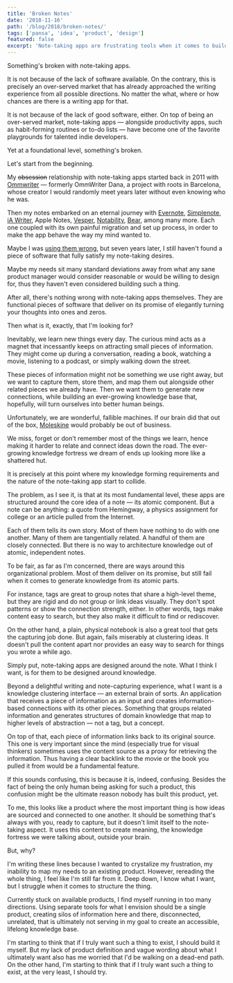 ```yaml
---
title: 'Broken Notes'
date: '2018-11-16'
path: '/blog/2018/broken-notes/'
tags: ['pansa', 'idea', 'product', 'design']
featured: false
excerpt: 'Note-taking apps are frustrating tools when it comes to building long-lasting domain knowledge. While they are delightful input mechanisms, most still fail at post-processing the information, connecting its content, and present it in the form of knowledge.'
---
```


Something's broken with note-taking apps.

It is not because of the lack of software available. On the contrary, this is precisely an over-served market that has already approached the writing experience from all possible directions. No matter the what, where or how chances are there is a writing app for that.

It is not because of the lack of good software, either. On top of being an over-served market, note-taking apps — alongside productivity apps, such as habit-forming routines or to-do lists — have become one of the favorite playgrounds for talented indie developers.

Yet at a foundational level, something's broken.

Let's start from the beginning.

My ~~obsession~~ relationship with note-taking apps started back in 2011 with [Ommwriter](https://herraizsoto.com/works/lab/#ommwriter) — formerly OmmWriter Dana, a project with roots in Barcelona, whose creator I would randomly meet years later without even knowing who he was.

Then my notes embarked on an eternal journey with [Evernote](https://evernote.com/), [Simplenote](https://simplenote.com/), [iA Writer](https://ia.net/writer), Apple Notes, [Vesper](https://daringfireball.net/2016/08/vesper_adieu), [Notability](https://www.gingerlabs.com/), [Bear](https://bear.app/), among many more. Each one coupled with its own painful migration and set up process, in order to make the app behave the way my mind wanted to.

Maybe I was [using them wrong](https://www.wired.com/2010/06/iphone-4-holding-it-wrong/), but seven years later, I still haven't found a piece of software that fully satisfy my note-taking desires.

Maybe my needs sit many standard deviations away from what any sane product manager would consider reasonable or would be willing to design for, thus they haven't even considered building such a thing.

After all, there's nothing wrong with note-taking apps themselves. They are functional pieces of software that deliver on its promise of elegantly turning your thoughts into ones and zeros.

Then what is it, exactly, that I'm looking for?

Inevitably, we learn new things every day. The curious mind acts as a magnet that incessantly keeps on attracting small pieces of information. They might come up during a conversation, reading a book, watching a movie, listening to a podcast, or simply walking down the street.

These pieces of information might not be something we use right away, but we want to capture them, store them, and map them out alongside other related pieces we already have. Then we want them to generate new connections, while building an ever-growing knowledge base that, hopefully, will turn ourselves into better human beings.

Unfortunately, we are wonderful, fallible machines. If our brain did that out of the box, [Moleskine](https://twitter.com/moleskine) would probably be out of business.

We miss, forget or don't remember most of the things we learn, hence making it harder to relate and connect ideas down the road. The ever-growing knowledge fortress we dream of ends up looking more like a shattered hut.

It is precisely at this point where my knowledge forming requirements and the nature of the note-taking app start to collide.

The problem, as I see it, is that at its most fundamental level, these apps are structured around the core idea of a note — its atomic component. But a note can be anything: a quote from Hemingway, a physics assignment for college or an article pulled from the Internet.

Each of them tells its own story. Most of them have nothing to do with one another. Many of them are tangentially related. A handful of them are closely connected. But there is no way to architecture knowledge out of atomic, independent notes.

To be fair, as far as I'm concerned, there are ways around this organizational problem. Most of them deliver on its promise, but still fail when it comes to generate knowledge from its atomic parts.

For instance, tags are great to group notes that share a high-level theme, but they are rigid and do not group or link ideas visually. They don't spot patterns or show the connection strength, either. In other words, tags make content easy to search, but they also make it difficult to find or rediscover.

On the other hand, a plain, physical notebook is also a great tool that gets the capturing job done. But again, fails miserably at clustering ideas. It doesn't pull the content apart nor provides an easy way to search for things you wrote a while ago.

Simply put, note-taking apps are designed around the note. What I think I want, is for them to be designed around knowledge.

Beyond a delightful writing and note-capturing experience, what I want is a knowledge clustering interface — an external brain of sorts. An application that receives a piece of information as an input and creates information-based connections with its other pieces. Something that groups related information and generates structures of domain knowledge that map to higher levels of abstraction — not a tag, but a concept.

On top of that, each piece of information links back to its original source. This one is very important since the mind (especially true for visual thinkers) sometimes uses the content source as a proxy for retrieving the information. Thus having a clear backlink to the movie or the book you pulled it from would be a fundamental feature.

If this sounds confusing, this is because it is, indeed, confusing. Besides the fact of being the only human being asking for such a product, this confusion might be the ultimate reason nobody has built this product, yet.

To me, this looks like a product where the most important thing is how ideas are sourced and connected to one another. It should be something that's always with you, ready to capture, but it doesn't limit itself to the note-taking aspect. It uses this content to create meaning, the knowledge fortress we were talking about, outside your brain.

But, why?

I'm writing these lines because I wanted to crystalize my frustration, my inability to map my needs to an existing product. However, rereading the whole thing, I feel like I'm still far from it. Deep down, I know what I want, but I struggle when it comes to structure the thing.

Currently stuck on available products, I find myself running in too many directions. Using separate tools for what I envision should be a single product, creating silos of information here and there, disconnected, unrelated, that is ultimately not serving in my goal to create an accessible, lifelong knowledge base.

I'm starting to think that if I truly want such a thing to exist, I should build it myself. But my lack of product definition and vague wording about what I ultimately want also has me worried that I'd be walking on a dead-end path. On the other hand, I'm starting to think that if I truly want such a thing to exist, at the very least, I should try.

